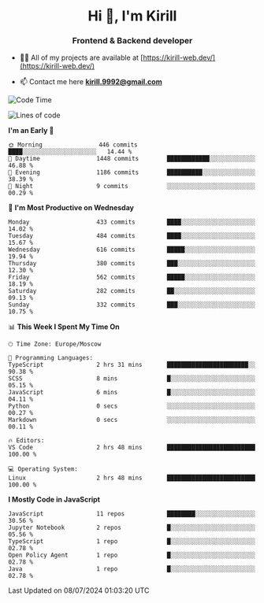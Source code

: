 <h1 align="center">Hi 👋, I'm Kirill</h1>
<h3 align="center">Frontend & Backend developer</h3>

- 👨‍💻 All of my projects are available at [https://kirill-web.dev/](https://kirill-web.dev/)

- 📫 Contact me here **kirill.9992@gmail.com**











<!--START_SECTION:waka-->
![Code Time](http://img.shields.io/badge/Code%20Time-1%2C871%20hrs%2052%20mins-blue)

![Lines of code](https://img.shields.io/badge/From%20Hello%20World%20I%27ve%20Written-3.9%20million%20lines%20of%20code-blue)

**I'm an Early 🐤** 

```text
🌞 Morning                446 commits         ████░░░░░░░░░░░░░░░░░░░░░   14.44 % 
🌆 Daytime                1448 commits        ████████████░░░░░░░░░░░░░   46.88 % 
🌃 Evening                1186 commits        ██████████░░░░░░░░░░░░░░░   38.39 % 
🌙 Night                  9 commits           ░░░░░░░░░░░░░░░░░░░░░░░░░   00.29 % 
```
📅 **I'm Most Productive on Wednesday** 

```text
Monday                   433 commits         ████░░░░░░░░░░░░░░░░░░░░░   14.02 % 
Tuesday                  484 commits         ████░░░░░░░░░░░░░░░░░░░░░   15.67 % 
Wednesday                616 commits         █████░░░░░░░░░░░░░░░░░░░░   19.94 % 
Thursday                 380 commits         ███░░░░░░░░░░░░░░░░░░░░░░   12.30 % 
Friday                   562 commits         █████░░░░░░░░░░░░░░░░░░░░   18.19 % 
Saturday                 282 commits         ██░░░░░░░░░░░░░░░░░░░░░░░   09.13 % 
Sunday                   332 commits         ███░░░░░░░░░░░░░░░░░░░░░░   10.75 % 
```


📊 **This Week I Spent My Time On** 

```text
🕑︎ Time Zone: Europe/Moscow

💬 Programming Languages: 
TypeScript               2 hrs 31 mins       ███████████████████████░░   90.38 % 
SCSS                     8 mins              █░░░░░░░░░░░░░░░░░░░░░░░░   05.15 % 
JavaScript               6 mins              █░░░░░░░░░░░░░░░░░░░░░░░░   04.11 % 
Python                   0 secs              ░░░░░░░░░░░░░░░░░░░░░░░░░   00.27 % 
Markdown                 0 secs              ░░░░░░░░░░░░░░░░░░░░░░░░░   00.11 % 

🔥 Editors: 
VS Code                  2 hrs 48 mins       █████████████████████████   100.00 % 

💻 Operating System: 
Linux                    2 hrs 48 mins       █████████████████████████   100.00 % 
```

**I Mostly Code in JavaScript** 

```text
JavaScript               11 repos            ████████░░░░░░░░░░░░░░░░░   30.56 % 
Jupyter Notebook         2 repos             █░░░░░░░░░░░░░░░░░░░░░░░░   05.56 % 
TypeScript               1 repo              █░░░░░░░░░░░░░░░░░░░░░░░░   02.78 % 
Open Policy Agent        1 repo              █░░░░░░░░░░░░░░░░░░░░░░░░   02.78 % 
Java                     1 repo              █░░░░░░░░░░░░░░░░░░░░░░░░   02.78 % 
```




 Last Updated on 08/07/2024 01:03:20 UTC
<!--END_SECTION:waka-->
